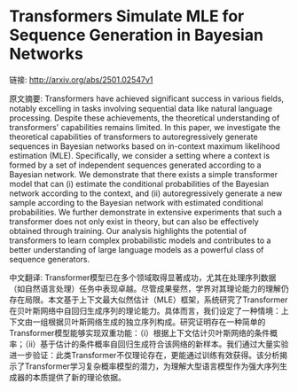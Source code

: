 # Transformers Simulate MLE for Sequence Generation in Bayesian Networks

链接: http://arxiv.org/abs/2501.02547v1

原文摘要:
Transformers have achieved significant success in various fields, notably
excelling in tasks involving sequential data like natural language processing.
Despite these achievements, the theoretical understanding of transformers'
capabilities remains limited. In this paper, we investigate the theoretical
capabilities of transformers to autoregressively generate sequences in Bayesian
networks based on in-context maximum likelihood estimation (MLE). Specifically,
we consider a setting where a context is formed by a set of independent
sequences generated according to a Bayesian network. We demonstrate that there
exists a simple transformer model that can (i) estimate the conditional
probabilities of the Bayesian network according to the context, and (ii)
autoregressively generate a new sample according to the Bayesian network with
estimated conditional probabilities. We further demonstrate in extensive
experiments that such a transformer does not only exist in theory, but can also
be effectively obtained through training. Our analysis highlights the potential
of transformers to learn complex probabilistic models and contributes to a
better understanding of large language models as a powerful class of sequence
generators.

中文翻译:
Transformer模型已在多个领域取得显著成功，尤其在处理序列数据（如自然语言处理）任务中表现卓越。尽管成果斐然，学界对其理论能力的理解仍存在局限。本文基于上下文最大似然估计（MLE）框架，系统研究了Transformer在贝叶斯网络中自回归生成序列的理论能力。具体而言，我们设定了一种情境：上下文由一组根据贝叶斯网络生成的独立序列构成。研究证明存在一种简单的Transformer模型能够实现双重功能：（i）根据上下文估计贝叶斯网络的条件概率；（ii）基于估计的条件概率自回归生成符合该网络的新样本。我们通过大量实验进一步验证：此类Transformer不仅理论存在，更能通过训练有效获得。该分析揭示了Transformer学习复杂概率模型的潜力，为理解大型语言模型作为强大序列生成器的本质提供了新的理论依据。
